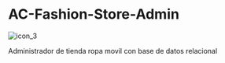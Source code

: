 # AC-Fashion-Store-Admin

![icon_3](https://github.com/VictorArdila/AC-Fashion-Store-Admin/assets/89551043/cd2f3730-bcb7-4037-9190-2b224a2188bb)

Administrador de tienda ropa movil con base de datos relacional
